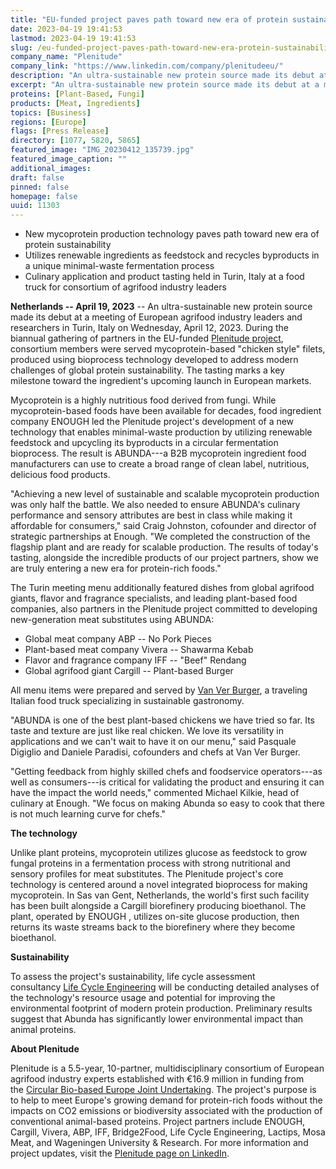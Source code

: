 ```yaml
---
title: "EU-funded project paves path toward new era of protein sustainability"
date: 2023-04-19 19:41:53
lastmod: 2023-04-19 19:41:53
slug: /eu-funded-project-paves-path-toward-new-era-protein-sustainability
company_name: "Plenitude"
company_link: "https://www.linkedin.com/company/plenitudeeu/"
description: "An ultra-sustainable new protein source made its debut at a meeting of European agrifood industry leaders and researchers in Turin, Italy on Wednesday, April 12, 2023"
excerpt: "An ultra-sustainable new protein source made its debut at a meeting of European agrifood industry leaders and researchers in Turin, Italy on Wednesday, April 12, 2023"
proteins: [Plant-Based, Fungi]
products: [Meat, Ingredients]
topics: [Business]
regions: [Europe]
flags: [Press Release]
directory: [1077, 5820, 5865]
featured_image: "IMG_20230412_135739.jpg"
featured_image_caption: ""
additional_images:
draft: false
pinned: false
homepage: false
uuid: 11303
---
```

-   New mycoprotein production technology paves path toward new era of
    protein sustainability
-   Utilizes renewable ingredients as feedstock and recycles byproducts
    in a unique minimal-waste fermentation process
-   Culinary application and product tasting held in Turin, Italy at a
    food truck for consortium of agrifood industry leaders

**Netherlands -- April 19, 2023** -- An ultra-sustainable new protein
source made its debut at a meeting of European agrifood industry leaders
and researchers in Turin, Italy on Wednesday, April 12, 2023. During the
biannual gathering of partners in the EU-funded [Plenitude
project](https://www.linkedin.com/company/plenitudeeu/), consortium
members were served mycoprotein-based "chicken style" filets, produced
using bioprocess technology developed to address modern challenges of
global protein sustainability. The tasting marks a key milestone toward
the ingredient's upcoming launch in European markets.

Mycoprotein is a highly nutritious food derived from fungi. While
mycoprotein-based foods have been available for decades, food ingredient
company ENOUGH led the Plenitude project's development of a new
technology that enables minimal-waste production by utilizing renewable
feedstock and upcycling its byproducts in a circular fermentation
bioprocess. The result is ABUNDA---a B2B mycoprotein ingredient food
manufacturers can use to create a broad range of clean label,
nutritious, delicious food products.

"Achieving a new level of sustainable and scalable mycoprotein
production was only half the battle. We also needed to ensure ABUNDA's
culinary performance and sensory attributes are best in class while
making it affordable for consumers," said Craig Johnston, cofounder and
director of strategic partnerships at Enough. "We completed the
construction of the flagship plant and are ready for scalable
production. The results of today's tasting, alongside the incredible
products of our project partners, show we are truly entering a new era
for protein-rich foods." 

The Turin meeting menu additionally featured dishes from global agrifood
giants, flavor and fragrance specialists, and leading plant-based food
companies, also partners in the Plenitude project committed to
developing new-generation meat substitutes using ABUNDA:

-   Global meat company ABP -- No Pork Pieces
-   Plant-based meat company Vivera -- Shawarma Kebab
-   Flavor and fragrance company IFF -- "Beef" Rendang
-   Global agrifood giant Cargill -- Plant-based Burger

All menu items were prepared and served by [Van Ver
Burger](https://www.vanverburger.it/), a traveling Italian food truck
specializing in sustainable gastronomy.

"ABUNDA is one of the best plant-based chickens we have tried so far.
Its taste and texture are just like real chicken. We love its
versatility in applications and we can't wait to have it on our menu,"
said Pasquale Digiglio and Daniele Paradisi, cofounders and chefs at Van
Ver Burger.

"Getting feedback from highly skilled chefs and foodservice
operators---as well as consumers---is critical for validating the
product and ensuring it can have the impact the world needs," commented
Michael Kilkie, head of culinary at Enough. "We focus on making Abunda
so easy to cook that there is not much learning curve for chefs."

**The technology**

Unlike plant proteins, mycoprotein utilizes glucose as feedstock to grow
fungal proteins in a fermentation process with strong nutritional and
sensory profiles for meat substitutes. The Plenitude project's core
technology is centered around a novel integrated bioprocess for making
mycoprotein. In Sas van Gent, Netherlands, the world's first such
facility has been built alongside a Cargill biorefinery producing
bioethanol. The plant, operated by ENOUGH , utilizes on-site glucose
production, then returns its waste streams back to the biorefinery where
they become bioethanol.

**Sustainability**

To assess the project's sustainability, life cycle assessment
consultancy [Life Cycle Engineering](http://www.lcengineering.eu/) will
be conducting detailed analyses of the technology's resource usage and
potential for improving the environmental footprint of modern protein
production. Preliminary results suggest that Abunda has significantly
lower environmental impact than animal proteins.

**About Plenitude**

Plenitude is a 5.5-year, 10-partner, multidisciplinary consortium of
European agrifood industry experts established with €16.9 million in
funding from the [Circular Bio-based Europe Joint
Undertaking](https://www.cbe.europa.eu/projects/plenitude). The
project's purpose is to help to meet Europe's growing demand for
protein-rich foods without the impacts on CO2 emissions or biodiversity
associated with the production of conventional animal-based proteins.
Project partners include ENOUGH, Cargill, Vivera, ABP, IFF, Bridge2Food,
Life Cycle Engineering, Lactips, Mosa Meat, and Wageningen University &
Research. For more information and project updates, visit the [Plenitude
page on LinkedIn](https://www.linkedin.com/company/plenitudeeu/).
